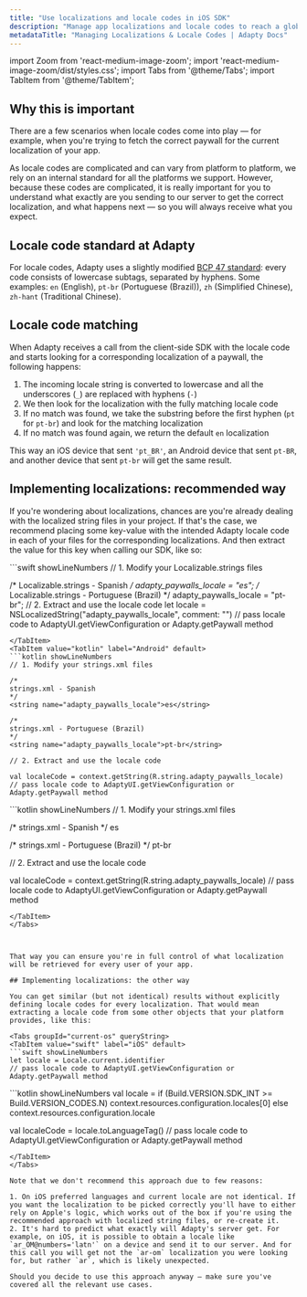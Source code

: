 ```yaml
---
title: "Use localizations and locale codes in iOS SDK"
description: "Manage app localizations and locale codes to reach a global audience in your iOS app."
metadataTitle: "Managing Localizations & Locale Codes | Adapty Docs"
---
```


import Zoom from 'react-medium-image-zoom';
import 'react-medium-image-zoom/dist/styles.css';
import Tabs from '@theme/Tabs';
import TabItem from '@theme/TabItem'; 

## Why this is important

There are a few scenarios when locale codes come into play — for example, when you're trying to fetch the correct paywall for the current localization of your app.

As locale codes are complicated and can vary from platform to platform, we rely on an internal standard for all the platforms we support. However, because these codes are complicated, it is really important for you to understand what exactly are you sending to our server to get the correct localization, and what happens next — so you will always receive what you expect.

## Locale code standard at Adapty

For locale codes, Adapty uses a slightly modified [BCP 47 standard](https://en.wikipedia.org/wiki/IETF_language_tag): every code consists of lowercase subtags, separated by hyphens. Some examples: `en` (English), `pt-br` (Portuguese (Brazil)), `zh` (Simplified Chinese), `zh-hant` (Traditional Chinese).

## Locale code matching

When Adapty receives a call from the client-side SDK with the locale code and starts looking for a corresponding localization of a paywall, the following happens:

1. The incoming locale string is converted to lowercase and all the underscores (`_`) are replaced with hyphens (`-`)
2. We then look for the localization with the fully matching locale code
3. If no match was found, we take the substring before the first hyphen (`pt` for `pt-br`) and look for the matching localization
4. If no match was found again, we return the default `en` localization

This way an iOS device that sent `'pt_BR'`, an Android device that sent `pt-BR`, and another device that sent `pt-br` will get the same result.

## Implementing localizations: recommended way

If you're wondering about localizations, chances are you're already dealing with the localized string files in your project. If that's the case, we recommend placing some key-value with the intended Adapty locale code in each of your files for the corresponding localizations. And then extract the value for this key when calling our SDK, like so:

<Tabs groupId="current-os" queryString>
<TabItem value="swift" label="iOS" default>
```swift showLineNumbers
// 1. Modify your Localizable.strings files

/*
Localizable.strings - Spanish
*/
adapty_paywalls_locale = "es";
/*
Localizable.strings - Portuguese (Brazil)
*/
adapty_paywalls_locale = "pt-br";
// 2. Extract and use the locale code
let locale = NSLocalizedString("adapty_paywalls_locale", comment: "")
// pass locale code to AdaptyUI.getViewConfiguration or Adapty.getPaywall method
```
</TabItem>
<TabItem value="kotlin" label="Android" default>
```kotlin showLineNumbers
// 1. Modify your strings.xml files

/*
strings.xml - Spanish
*/
<string name="adapty_paywalls_locale">es</string>

/*
strings.xml - Portuguese (Brazil)
*/
<string name="adapty_paywalls_locale">pt-br</string>

// 2. Extract and use the locale code

val localeCode = context.getString(R.string.adapty_paywalls_locale)
// pass locale code to AdaptyUI.getViewConfiguration or Adapty.getPaywall method
```
</TabItem>
<TabItem value="kotlin-multiplatform" label="Kotlin Multiplatform">
```kotlin showLineNumbers
// 1. Modify your strings.xml files

/*
strings.xml - Spanish
*/
<string name="adapty_paywalls_locale">es</string>

/*
strings.xml - Portuguese (Brazil)
*/
<string name="adapty_paywalls_locale">pt-br</string>

// 2. Extract and use the locale code

val localeCode = context.getString(R.string.adapty_paywalls_locale)
// pass locale code to AdaptyUI.getViewConfiguration or Adapty.getPaywall method
```
</TabItem>
</Tabs>



That way you can ensure you're in full control of what localization will be retrieved for every user of your app.

## Implementing localizations: the other way

You can get similar (but not identical) results without explicitly defining locale codes for every localization. That would mean extracting a locale code from some other objects that your platform provides, like this:

<Tabs groupId="current-os" queryString>
<TabItem value="swift" label="iOS" default>
```swift showLineNumbers
let locale = Locale.current.identifier
// pass locale code to AdaptyUI.getViewConfiguration or Adapty.getPaywall method
```
</TabItem>
<TabItem value="kotlin" label="Android" default>
```kotlin showLineNumbers
val locale = if (Build.VERSION.SDK_INT >= Build.VERSION_CODES.N)
    context.resources.configuration.locales[0]
else
    context.resources.configuration.locale

val localeCode = locale.toLanguageTag()
// pass locale code to AdaptyUI.getViewConfiguration or Adapty.getPaywall method
```
</TabItem>
</Tabs>

Note that we don't recommend this approach due to few reasons:

1. On iOS preferred languages and current locale are not identical. If you want the localization to be picked correctly you'll have to either rely on Apple's logic, which works out of the box if you're using the recommended approach with localized string files, or re-create it.
2. It's hard to predict what exactly will Adapty's server get. For example, on iOS, it is possible to obtain a locale like `ar_OM@numbers='latn'` on a device and send it to our server. And for this call you will get not the `ar-om` localization you were looking for, but rather `ar`, which is likely unexpected.

Should you decide to use this approach anyway — make sure you've covered all the relevant use cases.